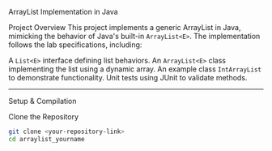 ArrayList Implementation in Java

Project Overview
This project implements a generic ArrayList in Java, mimicking the behavior of Java's built-in `ArrayList<E>`. The implementation follows the lab specifications, including:

 A `List<E>` interface defining list behaviors.
 An `ArrayList<E>` class implementing the list using a dynamic array.
 An example class `IntArrayList` to demonstrate functionality.
 Unit tests using JUnit to validate methods.

---

Setup & Compilation

Clone the Repository

```bash
git clone <your-repository-link>
cd arraylist_yourname